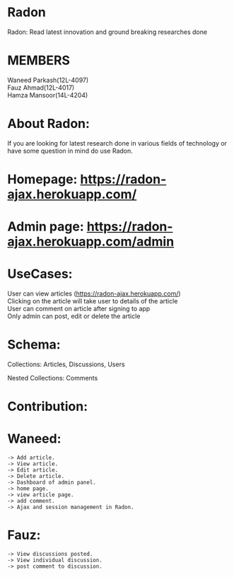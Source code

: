 # Radon
Radon: Read latest innovation and ground breaking researches done

# MEMBERS
Waneed Parkash(12L-4097)<br/>
Fauz Ahmad(12L-4017)<br/>
Hamza Mansoor(14L-4204)<br/>

# About Radon:
If you are looking for latest research done in various fields of technology or have some question in mind do use Radon.<br/>

# Homepage: https://radon-ajax.herokuapp.com/
# Admin page: https://radon-ajax.herokuapp.com/admin

# UseCases:

User can view articles (https://radon-ajax.herokuapp.com/)<br/>
Clicking on the article will take user to details of the article<br/>
User can comment on article after signing to app<br/>
Only admin can post, edit or delete the article<br/>

# Schema:

Collections: Articles, Discussions, Users<br/>

Nested Collections: Comments

# Contribution:

  # Waneed:<br/>
    -> Add article.
    -> View article.
    -> Edit article.
    -> Delete article.
    -> Dashboard of admin panel.
    -> home page.
    -> view article page.
    -> add comment.
    -> Ajax and session management in Radon.

  # Fauz:<br/>
    -> View discussions posted.
    -> View individual discussion.
    -> post comment to discussion.
